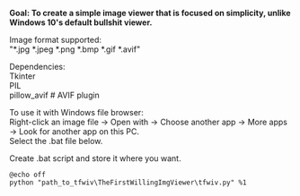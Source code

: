 **Goal: To create a simple image viewer that is focused on simplicity, unlike Windows 10's default bullshit viewer.**  

Image format supported:  
    "*.jpg *.jpeg *.png *.bmp *.gif *.avif"  

Dependencies:  
    Tkinter  
    PIL  
    pillow_avif  # AVIF plugin  

To use it with Windows file browser:  
    Right-click an image file → Open with → Choose another app → More apps → Look for another app on this PC.  
    Select the .bat file below.  

Create .bat script and store it where you want.  

    @echo off
    python "path_to_tfwiv\TheFirstWillingImgViewer\tfwiv.py" %1
